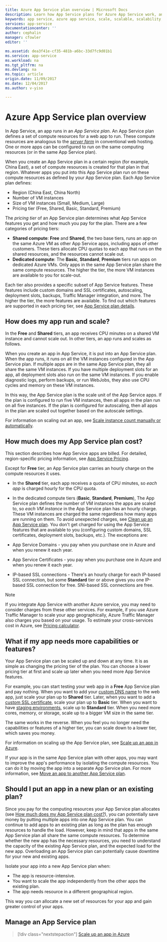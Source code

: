 ```yaml
---
title: Azure App Service plan overview | Microsoft Docs
description: Learn how App Service plans for Azure App Service work, and how they benefit your management experience.
keywords: app service, azure app service, scale, scalable, scalability, app service plan, app service cost
services: app-service
documentationcenter: ''
author: cephalin
manager: cfowler
editor: ''

ms.assetid: dea3f41e-cf35-481b-a6bc-33d7fc9d01b1
ms.service: app-service
ms.workload: na
ms.tgt_pltfrm: na
ms.devlang: na
ms.topic: article
origin.date: 11/09/2017
ms.date: 12/04/2017
ms.author: v-yiso

---
```

# Azure App Service plan overview

In App Service, an app runs in an _App Service plan_. An App Service plan defines a set of compute resources for a web app to run. These compute resources are analogous to the [_server farm_](https://wikipedia.org/wiki/Server_farm) in conventional web hosting. One or more apps can be configured to run on the same computing resources (or in the same App Service plan). 

When you create an App Service plan in a certain region (for example, China East), a set of compute resources is created for that plan in that region. Whatever apps you put into this App Service plan run on these compute resources as defined by your App Service plan. Each App Service plan defines:

- Region (China East, China North)
- Number of VM instances
- Size of VM instances (Small, Medium, Large)
- Pricing tier (Free, Shared, Basic, Standard, Premium)

The _pricing tier_ of an App Service plan determines what App Service features you get and how much you pay for the plan. There are a few categories of pricing tiers:

- **Shared compute**: **Free** and **Shared**, the two base tiers, runs an app on the same Azure VM as other App Service apps, including apps of other customers. These tiers allocate CPU quotas to each app that runs on the shared resources, and the resources cannot scale out.
- **Dedicated compute**: The **Basic**, **Standard**, **Premium** tiers run apps on dedicated Azure VMs. Only apps in the same App Service plan share the same compute resources. The higher the tier, the more VM instances are available to you for scale-out.

Each tier also provides a specific subset of App Service features. These features include custom domains and SSL certificates, autoscaling, deployment slots, backups, Traffic Manager integration, and more. The higher the tier, the more features are available. To find out which features are supported in each pricing tier, see [App Service plan details](https://azure.microsoft.com/pricing/details/app-service/plans/).




## How does my app run and scale?

In the **Free** and **Shared** tiers, an app receives CPU minutes on a shared VM instance and cannot scale out. In other tiers, an app runs and scales as follows.

When you create an app in App Service, it is put into an App Service plan. When the app runs, it runs on all the VM instances configured in the App Service plan. If multiple apps are in the same App Service plan, they all share the same VM instances. If you have multiple deployment slots for an app, all deployment slots also run on the same VM instances. If you enable diagnostic logs, perform backups, or run WebJobs, they also use CPU cycles and memory on these VM instances.

In this way, the App Service plan is the scale unit of the App Service apps. If the plan is configured to run five VM instances, then all apps in the plan run on all five instances. If the plan is configured for autoscaling, then all apps in the plan are scaled out together based on the autoscale settings.

For information on scaling out an app, see [Scale instance count manually or automatically](../monitoring-and-diagnostics/insights-how-to-scale.md).

<a name="cost"></a>

## How much does my App Service plan cost?

This section describes how App Service apps are billed. For detailed, region-specific pricing information, see [App Service Pricing](https://www.azure.cn/pricing/details/app-service/).

Except for **Free** tier, an App Service plan carries an hourly charge on the compute resources it uses.

- In the **Shared** tier, each app receives a quota of CPU minutes, so _each app_ is charged hourly for the CPU quota.
- In the dedicated compute tiers (**Basic**, **Standard**, **Premium**), The App Service plan defines the number of VM instances the apps are scaled to, so _each VM instance_ in the App Service plan has an hourly charge. These VM instances are charged the same regardless how many apps are running on them. To avoid unexpected charges, see [Clean up an App Service plan](app-service-plan-manage.md#delete).
You don't get charged for using the App Service features that are available to you (configuring custom domains, SSL certificates, deployment slots, backups, etc.). The exceptions are:

- App Service Domains - you pay when you purchase one in Azure and when you renew it each year.
- App Service Certificates - you pay when you purchase one in Azure and when you renew it each year.
- IP-based SSL connections - There's an hourly charge for each IP-based SSL connection, but some **Standard** tier or above gives you one IP-based SSL connection for free. SNI-based SSL connections are free.

> [!NOTE]
> If you integrate App Service with another Azure service, you may need to consider charges from these other services. For example, if you use Azure Traffic Manager to scale your app geographically, Azure Traffic Manager also charges you based on your usage. To estimate your cross-services cost in Azure, see [Pricing calculator](https://www.azure.cn/pricing/calculator/). 
>
>

## What if my app needs more capabilities or features?

Your App Service plan can be scaled up and down at any time. It is as simple as changing the pricing tier of the plan. You can choose a lower pricing tier at first and scale up later when you need more App Service features.

For example, you can start testing your web app in a **Free** App Service plan and pay nothing. When you want to add your [custom DNS name](app-service-web-tutorial-custom-domain.md) to the web app, just scale your plan up to **Shared** tier. Later, when you want to add a [custom SSL certificate](app-service-web-tutorial-custom-ssl.md), scale your plan up to **Basic** tier. When you want to have [staging environments](web-sites-staged-publishing.md), scale up to **Standard** tier. When you need more cores, memory, or storage, scale up to a bigger VM size in the same tier.

The same works in the reverse. When you feel you no longer need the capabilities or features of a higher tier, you can scale down to a lower tier, which saves you money.

For information on scaling up the App Service plan, see [Scale up an app in Azure](web-sites-scale.md).

If your app is in the same App Service plan with other apps, you may want to improve the app's performance by isolating the compute resources. You can do it by moving the app into a separate App Service plan. For more information, see [Move an app to another App Service plan](app-service-plan-manage.md#move).

## Should I put an app in a new plan or an existing plan?

Since you pay for the computing resources your App Service plan allocates (see [How much does my App Service plan cost?](#cost)), you can potentially save money by putting multiple apps into one App Service plan. You can continue to add apps to an existing plan as long as the plan has enough resources to handle the load. However, keep in mind that apps in the same App Service plan all share the same compute resources. To determine whether the new app has the necessary resources, you need to understand the capacity of the existing App Service plan, and the expected load for the new app. Overloading an App Service plan can potentially cause downtime for your new and existing apps.

Isolate your app into a new App Service plan when:

- The app is resource-intensive.
- You want to scale the app independently from the other apps the existing plan.
- The app needs resource in a different geographical region.

This way you can allocate a new set of resources for your app and gain greater control of your apps.

## Manage an App Service plan

> [!div class="nextstepaction"]
> [Scale up an app in Azure](app-service-plan-manage.md)
